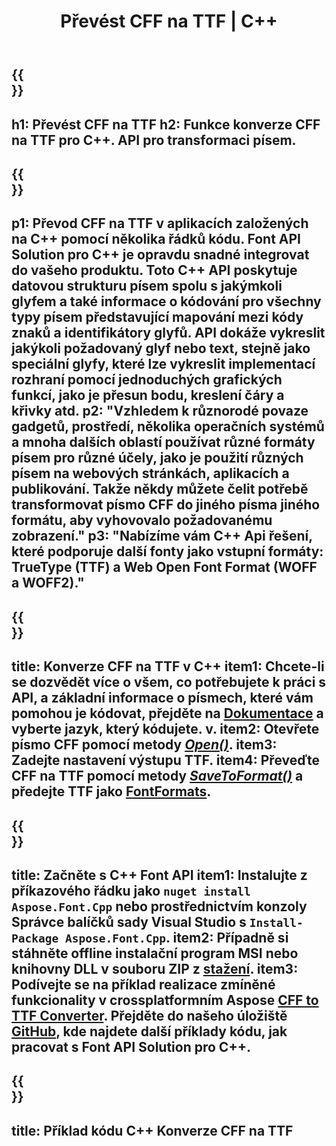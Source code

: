 ﻿---
translation: true
template: /_templates/conversion-child-cpp.md
title: Převést CFF na TTF | C++
description: Převeďte CFF na písma TTF pomocí tohoto C++ API. Funkce konverze funguje na Windows a Linux a v jakémkoli vývojovém prostředí, které podporuje C++.
metakeywords: c++ CFF na TTF, CFF na TTF řešení c++, CFF na TTF převodník písem cpp
url: /cpp/conversion/cff-to-ttf/
family: font
platformtag: cpp
feature: conversion
otherformats: WOFF WOFF2
---

{{<section banner>}}
---
h1: Převést CFF na TTF
h2: Funkce konverze CFF na TTF pro C++. API pro transformaci písem.
---

{{<section overview>}}
---
p1: Převod CFF na TTF v aplikacích založených na С++ pomocí několika řádků kódu. Font API Solution pro С++ je opravdu snadné integrovat do vašeho produktu. Toto C++ API poskytuje datovou strukturu písem spolu s jakýmkoli glyfem a také informace o kódování pro všechny typy písem představující mapování mezi kódy znaků a identifikátory glyfů. API dokáže vykreslit jakýkoli požadovaný glyf nebo text, stejně jako speciální glyfy, které lze vykreslit implementací rozhraní pomocí jednoduchých grafických funkcí, jako je přesun bodu, kreslení čáry a křivky atd.
p2: "Vzhledem k různorodé povaze gadgetů, prostředí, několika operačních systémů a mnoha dalších oblastí používat různé formáty písem pro různé účely, jako je použití různých písem na webových stránkách, aplikacích a publikování. Takže někdy můžete čelit potřebě transformovat písmo CFF do jiného písma jiného formátu, aby vyhovovalo požadovanému zobrazení."
p3: "Nabízíme vám С++ Api řešení, které podporuje další fonty jako vstupní formáty: TrueType (TTF) a Web Open Font Format (WOFF a WOFF2)."
---

{{<section feature1>}}
---
title: Konverze CFF na TTF v C++
item1: Chcete-li se dozvědět více o všem, co potřebujete k práci s API, a základní informace o písmech, které vám pomohou je kódovat, přejděte na [Dokumentace](https://docs.aspose.com/font/) a vyberte jazyk, který kódujete. v.
item2: Otevřete písmo CFF pomocí metody [*Open()*](https://reference.aspose.com/font/cpp/class/aspose.font.font#ac2387bf04ccb5bac51cf37984d4ebf33).
item3: Zadejte nastavení výstupu TTF.
item4: Převeďte CFF na TTF pomocí metody [*SaveToFormat()*](https://reference.aspose.com/font/cpp/class/aspose.font.font#a670ea97404fd72c2e51b0e8c543c8a45) a předejte TTF jako [FontFormats](https://reference.aspose.com/font/cpp/namespace/aspose.font#a93d0dcc7c00f5c7027d60e14a5433c74).
---

{{<section feature2>}}
---
title: Začněte s C++ Font API
item1: Instalujte z příkazového řádku jako ```nuget install Aspose.Font.Cpp``` nebo prostřednictvím konzoly Správce balíčků sady Visual Studio s ```Install-Package Aspose.Font.Cpp```.
item2: Případně si stáhněte offline instalační program MSI nebo knihovny DLL v souboru ZIP z [stažení](https://releases.aspose.com/font/cpp/).
item3: Podívejte se na příklad realizace zmíněné funkcionality v crossplatformním Aspose [CFF to TTF Converter](https://products.aspose.app/font/conversion/cff-to-ttf). Přejděte do našeho úložiště [GitHub](https://github.com/aspose-font/Aspose.Font-Documentation/tree/master/cpp-examples), kde najdete další příklady kódu, jak pracovat s Font API Solution pro C++.
---

{{<section codeexample>}}
---
title: Příklad kódu C++ Konverze CFF na TTF
---





